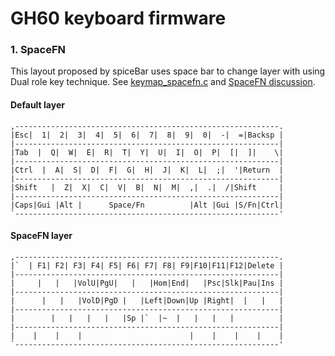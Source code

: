GH60 keyboard firmware
======================

### 1. SpaceFN
This layout proposed by spiceBar uses space bar to change layer with using Dual role key technique. See [keymap_spacefn.c](keymap_spacefn.c) and [SpaceFN discussion](http://geekhack.org/index.php?topic=51069.0).

#### Default layer
    ,-----------------------------------------------------------.
    |Esc|  1|  2|  3|  4|  5|  6|  7|  8|  9|  0|  -|  =|Backsp |
    |-----------------------------------------------------------|
    |Tab  |  Q|  W|  E|  R|  T|  Y|  U|  I|  O|  P|  [|  ]|    \|
    |-----------------------------------------------------------|
    |Ctrl  |  A|  S|  D|  F|  G|  H|  J|  K|  L|  ;|  '|Return  |
    |-----------------------------------------------------------|
    |Shift   |  Z|  X|  C|  V|  B|  N|  M|  ,|  .|  /|Shift     |
    |-----------------------------------------------------------|
    |Caps|Gui |Alt |      Space/Fn          |Alt |Gui |S/Fn|Ctrl|
    `-----------------------------------------------------------'
#### SpaceFN layer
    ,-----------------------------------------------------------.
    |`  | F1| F2| F3| F4| F5| F6| F7| F8| F9|F10|F11|F12|Delete |
    |-----------------------------------------------------------|
    |     |   |   |VolU|PgU|   |   |Hom|End|   |Psc|Slk|Pau|Ins |
    |-----------------------------------------------------------|
    |      |   |   |VolD|PgD |   |Left|Down|Up |Right|  |   |   |
    |-----------------------------------------------------------|
    |        |   |   |   |   |Sp |`  |~  |   |   |   |          |
    |-----------------------------------------------------------|
    |    |    |    |                        |    |    |    |    |
    `-----------------------------------------------------------'
